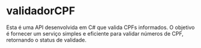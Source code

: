 # validadorCPF
Esta é uma API desenvolvida em C# que valida CPFs informados. O objetivo é fornecer um serviço simples e eficiente para validar números de CPF, retornando o status de validade.
